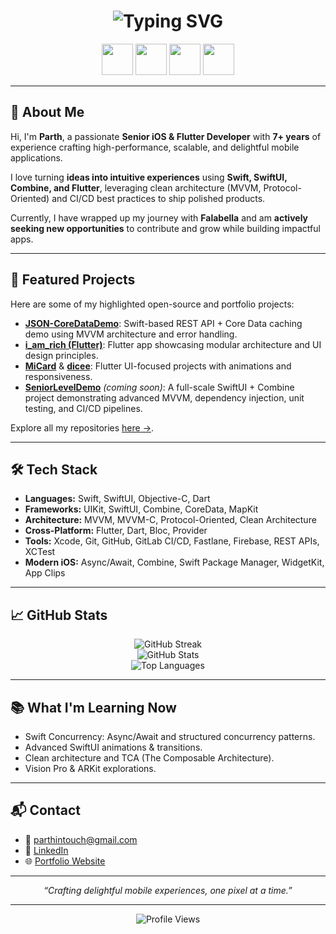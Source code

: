 <h1 align="center">
  <img src="https://readme-typing-svg.herokuapp.com/?font=Inter&size=36&duration=3000&pause=500&center=true&vCenter=true&width=500&lines=%F0%9F%91%8B+Hi%2C+I'm+Parth+Mangi;Senior+iOS+%26+Developer;7%2B+Years+Experience;Open+to+New+Opportunities" alt="Typing SVG" />
</h1>

<p align="center">
  <img src="https://cdn.jsdelivr.net/gh/devicons/devicon/icons/swift/swift-original.svg" width="50"/>
  <img src="https://cdn.jsdelivr.net/gh/devicons/devicon/icons/flutter/flutter-original.svg" width="50"/>
  <img src="https://cdn.jsdelivr.net/gh/devicons/devicon/icons/dart/dart-original.svg" width="50"/>
  <img src="https://cdn.jsdelivr.net/gh/devicons/devicon/icons/github/github-original.svg" width="50"/>
</p>

---

## 🚀 About Me

Hi, I'm **Parth**, a passionate **Senior iOS & Flutter Developer** with **7+ years** of experience crafting high-performance, scalable, and delightful mobile applications.

I love turning **ideas into intuitive experiences** using **Swift, SwiftUI, Combine, and Flutter**, leveraging clean architecture (MVVM, Protocol-Oriented) and CI/CD best practices to ship polished products.

Currently, I have wrapped up my journey with **Falabella** and am **actively seeking new opportunities** to contribute and grow while building impactful apps.

---

## 🧩 Featured Projects

Here are some of my highlighted open-source and portfolio projects:

- [**JSON-CoreDataDemo**](https://github.com/ParthMangi/JSON-CoreDataDemo): Swift-based REST API + Core Data caching demo using MVVM architecture and error handling.
- [**i_am_rich (Flutter)**](https://github.com/ParthMangi/i_am_rich): Flutter app showcasing modular architecture and UI design principles.
- [**MiCard**](https://github.com/ParthMangi/mi_card_flutter) & [**dicee**](https://github.com/ParthMangi/dicee-flutter): Flutter UI-focused projects with animations and responsiveness.
- [**SeniorLevelDemo**](https://github.com/ParthMangi/SeniorLevelDemo) *(coming soon)*: A full-scale SwiftUI + Combine project demonstrating advanced MVVM, dependency injection, unit testing, and CI/CD pipelines.

Explore all my repositories [here →](https://github.com/ParthMangi?tab=repositories).

---

## 🛠 Tech Stack

- **Languages:** Swift, SwiftUI, Objective-C, Dart
- **Frameworks:** UIKit, SwiftUI, Combine, CoreData, MapKit
- **Architecture:** MVVM, MVVM-C, Protocol-Oriented, Clean Architecture
- **Cross-Platform:** Flutter, Dart, Bloc, Provider
- **Tools:** Xcode, Git, GitHub, GitLab CI/CD, Fastlane, Firebase, REST APIs, XCTest
- **Modern iOS:** Async/Await, Combine, Swift Package Manager, WidgetKit, App Clips

---

## 📈 GitHub Stats

<p align="center">
  <img src="https://github-readme-streak-stats.herokuapp.com/?user=ParthMangi&theme=default" alt="GitHub Streak" />
  <br>
  <img src="https://github-readme-stats.vercel.app/api?username=ParthMangi&show_icons=true&theme=default" alt="GitHub Stats" />
  <br>
  <img src="https://github-readme-stats.vercel.app/api/top-langs/?username=ParthMangi&layout=compact&theme=default" alt="Top Languages" />
</p>

---

## 📚 What I'm Learning Now

- Swift Concurrency: Async/Await and structured concurrency patterns.
- Advanced SwiftUI animations & transitions.
- Clean architecture and TCA (The Composable Architecture).
- Vision Pro & ARKit explorations.

---

## 📬 Contact

- 📧 [parthintouch@gmail.com](mailto:parthintouch@gmail.com)
- 💼 [LinkedIn](https://www.linkedin.com/in/parthmangi)
- 🌐 [Portfolio Website](https://parthmangi.com)

---

<p align="center">
  <i>“Crafting delightful mobile experiences, one pixel at a time.”</i>
</p>

---

<p align="center">
  <img src="https://komarev.com/ghpvc/?username=ParthMangi&style=flat-square" alt="Profile Views" />
</p>

